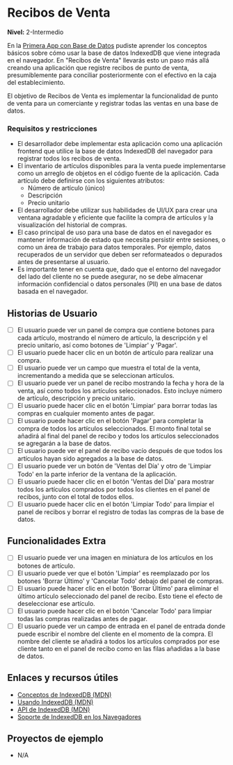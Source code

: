 # Recibos de Venta  
**Nivel:** 2-Intermedio  
  
En la [Primera App con Base de Datos](../1-Beginner/First-DB-App.md) pudiste aprender los conceptos básicos sobre cómo usar la base de datos IndexedDB que viene integrada en el navegador. En "Recibos de Venta" llevarás esto un paso más allá creando una aplicación que registre recibos de punto de venta, presumiblemente para conciliar posteriormente con el efectivo en la caja del establecimiento.  
  
El objetivo de Recibos de Venta es implementar la funcionalidad de punto de venta para un comerciante y registrar todas las ventas en una base de datos.  
  
### Requisitos y restricciones  
  
- El desarrollador debe implementar esta aplicación como una aplicación frontend que utilice la base de datos IndexedDB del navegador para registrar todos los recibos de venta.  
- El inventario de artículos disponibles para la venta puede implementarse como un arreglo de objetos en el código fuente de la aplicación. Cada artículo debe definirse con los siguientes atributos:  
    - Número de artículo (único)  
    - Descripción  
    - Precio unitario  
- El desarrollador debe utilizar sus habilidades de UI/UX para crear una ventana agradable y eficiente que facilite la compra de artículos y la visualización del historial de compras.  
- El caso principal de uso para una base de datos en el navegador es mantener información de estado que necesita persistir entre sesiones, o como un área de trabajo para datos temporales. Por ejemplo, datos recuperados de un servidor que deben ser reformateados o depurados antes de presentarse al usuario.  
- Es importante tener en cuenta que, dado que el entorno del navegador del lado del cliente no se puede asegurar, no se debe almacenar información confidencial o datos personales (PII) en una base de datos basada en el navegador.  
  
## Historias de Usuario  
  
-   [ ] El usuario puede ver un panel de compra que contiene botones para cada artículo, mostrando el número de artículo, la descripción y el precio unitario, así como botones de 'Limpiar' y 'Pagar'.  
-   [ ] El usuario puede hacer clic en un botón de artículo para realizar una compra.  
-   [ ] El usuario puede ver un campo que muestra el total de la venta, incrementando a medida que se seleccionan artículos.  
-   [ ] El usuario puede ver un panel de recibo mostrando la fecha y hora de la venta, así como todos los artículos seleccionados. Esto incluye número de artículo, descripción y precio unitario.  
-   [ ] El usuario puede hacer clic en el botón 'Limpiar' para borrar todas las compras en cualquier momento antes de pagar.  
-   [ ] El usuario puede hacer clic en el botón 'Pagar' para completar la compra de todos los artículos seleccionados. El monto final total se añadirá al final del panel de recibo y todos los artículos seleccionados se agregarán a la base de datos.  
-   [ ] El usuario puede ver el panel de recibo vacío después de que todos los artículos hayan sido agregados a la base de datos.  
-   [ ] El usuario puede ver un botón de 'Ventas del Día' y otro de 'Limpiar Todo' en la parte inferior de la ventana de la aplicación.  
-   [ ] El usuario puede hacer clic en el botón 'Ventas del Día' para mostrar todos los artículos comprados por todos los clientes en el panel de recibos, junto con el total de todos ellos.  
-   [ ] El usuario puede hacer clic en el botón 'Limpiar Todo' para limpiar el panel de recibos y borrar el registro de todas las compras de la base de datos.  
  
## Funcionalidades Extra  
  
-   [ ] El usuario puede ver una imagen en miniatura de los artículos en los botones de artículo.  
-   [ ] El usuario puede ver que el botón 'Limpiar' es reemplazado por los botones 'Borrar Último' y 'Cancelar Todo' debajo del panel de compras.  
-   [ ] El usuario puede hacer clic en el botón 'Borrar Último' para eliminar el último artículo seleccionado del panel de recibo. Esto tiene el efecto de deseleccionar ese artículo.  
-   [ ] El usuario puede hacer clic en el botón 'Cancelar Todo' para limpiar todas las compras realizadas antes de pagar.  
-   [ ] El usuario puede ver un campo de entrada en el panel de entrada donde puede escribir el nombre del cliente en el momento de la compra. El nombre del cliente se añadirá a todos los artículos comprados por ese cliente tanto en el panel de recibo como en las filas añadidas a la base de datos.  
  
## Enlaces y recursos útiles  
  
- [Conceptos de IndexedDB (MDN)](http://tinyw.in/7TIr)  
- [Usando IndexedDB (MDN)](http://tinyw.in/w6k0)  
- [API de IndexedDB (MDN)](http://tinyw.in/GqnF)  
- [Soporte de IndexedDB en los Navegadores](https://caniuse.com/#feat=indexeddb)  
  
## Proyectos de ejemplo  
  
- N/A  